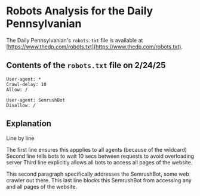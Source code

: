 # Robots Analysis for the Daily Pennsylvanian

The Daily Pennsylvanian's `robots.txt` file is available at
[https://www.thedp.com/robots.txt](https://www.thedp.com/robots.txt).

## Contents of the `robots.txt` file on 2/24/25

```
User-agent: *
Crawl-delay: 10
Allow: /

User-agent: SemrushBot
Disallow: /
```

## Explanation

Line by line 

The first line ensures this appplies to all agents (because of the wildcard)
Second line tells bots to wait 10 secs between requests to avoid overloading server
Third line explicitly allows all bots to access all pages of the website.

This second paragraph specifically addresses the SemrushBot, some web crawler out there.
This last line blocks this SemrushBot from accessing any and all pages of the website.
